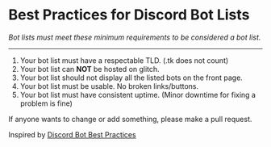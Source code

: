 # Best Practices for Discord Bot Lists
*Bot lists must meet these minimum requirements to be considered a bot list.*

---


1. Your bot list must have a respectable TLD. (.tk does not count)
2. Your bot list can **NOT** be hosted on glitch.
3. Your bot list should not display all the listed bots on the front page.
4. Your bot list must be usable. No broken links/buttons.
5. Your bot list must have consistent uptime. (Minor downtime for fixing a problem is fine)



If anyone wants to change or add something, please make a pull request.

Inspired by [Discord Bot Best Practices](https://github.com/meew0/discord-bot-best-practices)
